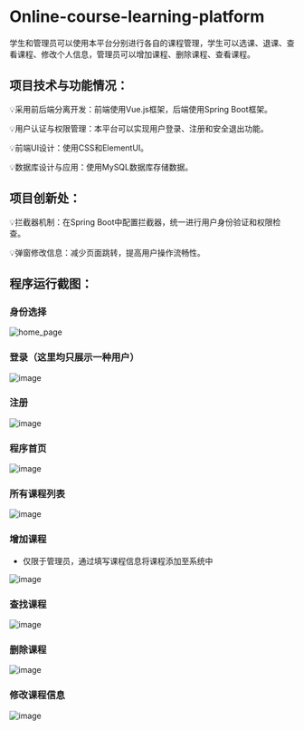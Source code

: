 # Online-course-learning-platform
学生和管理员可以使用本平台分别进行各自的课程管理，学生可以选课、退课、查看课程、修改个人信息，管理员可以增加课程、删除课程、查看课程。

## 项目技术与功能情况：
💡采用前后端分离开发：前端使用Vue.js框架，后端使用Spring Boot框架。

💡用户认证与权限管理：本平台可以实现用户登录、注册和安全退出功能。

💡前端UI设计：使用CSS和ElementUI。

💡数据库设计与应用：使用MySQL数据库存储数据。

## 项目创新处：
💡拦截器机制：在Spring Boot中配置拦截器，统一进行用户身份验证和权限检查。

💡弹窗修改信息：减少页面跳转，提高用户操作流畅性。

## 程序运行截图：
### 身份选择

![home_page](https://github.com/user-attachments/assets/d1fc6091-f28b-4285-afcc-562082505b01)

### 登录（这里均只展示一种用户）

![image](https://github.com/user-attachments/assets/36256dc4-7d32-4cce-8e86-7a0bb910fbf6)

### 注册

![image](https://github.com/user-attachments/assets/3587ad1f-e1ab-4f39-a354-2aaf571b78d3)

### 程序首页

![image](https://github.com/user-attachments/assets/a8554edb-8a82-4de3-b846-1b85f816974c)

### 所有课程列表

![image](https://github.com/user-attachments/assets/5f1c1cff-8928-4fa4-ab47-9e60941023d5)

### 增加课程
- 仅限于管理员，通过填写课程信息将课程添加至系统中

![image](https://github.com/user-attachments/assets/9f708f03-b515-4008-8589-30d1dc244ee9)

### 查找课程

![image](https://github.com/user-attachments/assets/315a92a8-a9a9-4d3e-b703-82e0fec94dfe)

### 删除课程

![image](https://github.com/user-attachments/assets/cfd67abe-ed00-43d5-bcd3-8480ab4fb150)

### 修改课程信息

![image](https://github.com/user-attachments/assets/a4e7f58a-e0d0-4465-a769-5b0be2896574)
